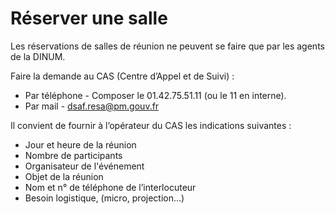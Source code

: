 # Réserver une salle



Les réservations de salles de réunion ne peuvent se faire que par les agents de la DINUM.

Faire la demande au CAS (Centre d’Appel et de Suivi) :

* Par téléphone - Composer le 01.42.75.51.11 (ou le 11 en interne).
* Par mail - [dsaf.resa@pm.gouv.fr](mailto:dsaf.resa@pm.gouv.fr)

Il convient de fournir à l’opérateur du CAS les indications suivantes :

* Jour et heure de la réunion
* Nombre de participants
* Organisateur de l'événement
* Objet de la réunion
* Nom et n° de téléphone de l’interlocuteur
* Besoin logistique, (micro, projection...)
